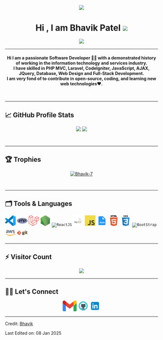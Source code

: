 <div id="header" align="center">
  <img src="https://media.giphy.com/media/M9gbBd9nbDrOTu1Mqx/giphy.gif" width="100"/>
</div>
<h1 align="center">Hi , I am Bhavik Patel <img src="https://media.giphy.com/media/hvRJCLFzcasrR4ia7z/giphy.gif" width="35"></h1>
<p align="center">
  <a href="https://github.com/Bhavik-7">
  <img src="https://readme-typing-svg.herokuapp.com?lines=Software+Developer;PHP%20|%20Laravel%20|%20JavaScript;Always%20learning%20new%20things&center=true&width=500&height=40"></a>
</p>

<hr/>
<h4 align="center">
Hi I am a passionate Software Developer 👩‍💻 with a demonstrated history of working in the information technology and services industry.<br/>
I have skilled in PHP MVC, Laravel, CodeIgniter, JavaScript, AJAX, JQuery, Database, Web Design and Full-Stack Development.<br>
I am very fond of to contribute in open-source, coding, and learning new web technologies❤️.
</h4>
<br>
<hr/>

## 📈 GitHub Profile Stats

<p align="center">
    <a href="https://github.com/Bhavik-7" style="text-decoration:none;">
        <img height="180em" width="auto" src="https://streak-stats.demolab.com?user=Bhavik-7&theme=algolia&hide_border=true&border_radius=2"/>
        <img height="180em" width="auto" src="https://github-readme-stats.vercel.app/api?username=Bhavik-7&show_icons=true&count_private=true&hide_border=true&theme=algolia&include_all_commits=true&count_private=true"/>
        <!-- <img height="180em" width="auto" src="https://github-readme-stats.vercel.app/api/top-langs/?username=Bhavik-7&hide_border=true&layout=compact&theme=algolia"/> -->
    </a>
</p>

<br/>
<hr/>

## 🏆 Trophies

<p align="center"> 
	<a href="https://github.com/Bhavik-7">
	<img src="https://github-profile-trophy.vercel.app/?username=Bhavik-7&row=1&column=3&theme=algolia" alt="Bhavik-7" />
	</a>
</p>

<!-- algolia -->
<br>

<hr/>

## 🗂 Tools & Languages
<code><img alt="Visual Studio Code" height="35rem" src="https://raw.githubusercontent.com/github/explore/80688e429a7d4ef2fca1e82350fe8e3517d3494d/topics/visual-studio-code/visual-studio-code.png"  title='VS Code' alt="VS Code"/></code>
<code><img height="35rem" src="https://raw.githubusercontent.com/github/explore/80688e429a7d4ef2fca1e82350fe8e3517d3494d/topics/php/php.png" title='PHP' alt="PHP"></code>
<code><img height="35rem" src="https://raw.githubusercontent.com/Bhavik-7/Bhavik-7/refs/heads/development/icons/Laravel.svg" title='Laravel' alt="Laravel"></code>
<code><img height="35rem" src="https://raw.githubusercontent.com/github/explore/80688e429a7d4ef2fca1e82350fe8e3517d3494d/topics/nodejs/nodejs.png" title='NodeJS' alt="NodeJS" /></code>
<code><img height="35rem" src="https://cdn4.iconfinder.com/data/icons/logos-3/600/React.js_logo-512.png" title='ReactJS' alt="ReactJS" /></code>
<code><img height="35rem" src="https://raw.githubusercontent.com/github/explore/80688e429a7d4ef2fca1e82350fe8e3517d3494d/topics/mysql/mysql.png" title='MySQL' alt="MySQL"></code>
<code><img height="35rem" src="https://raw.githubusercontent.com/github/explore/80688e429a7d4ef2fca1e82350fe8e3517d3494d/topics/javascript/javascript.png" title='JavaScript' alt="JavaScript"></code>
<code><img height="35rem" src="https://raw.githubusercontent.com/Bhavik-7/Bhavik-7/refs/heads/development/icons/json.svg" title='JSON' alt="JSON"></code>
<code><img alt="HTML5" height="35rem" src="https://raw.githubusercontent.com/github/explore/80688e429a7d4ef2fca1e82350fe8e3517d3494d/topics/html/html.png"  title='HTML' alt="HTML"/></code>
<code><img alt="CSS3" height="35rem" src="https://raw.githubusercontent.com/github/explore/80688e429a7d4ef2fca1e82350fe8e3517d3494d/topics/css/css.png" title='CSS' alt="CSS" /></code>
<code><img height="35rem" src="https://img.icons8.com/color/2x/bootstrap.png" title='BootStrap' alt="BootStrap" /></code>
<code><img height="35rem" src="https://raw.githubusercontent.com/github/explore/80688e429a7d4ef2fca1e82350fe8e3517d3494d/topics/aws/aws.png" title='AWS' alt="AWS"></code>
<code><img height="35rem" src="https://raw.githubusercontent.com/github/explore/80688e429a7d4ef2fca1e82350fe8e3517d3494d/topics/git/git.png" title='Git' alt="Git"></code>
<br/>

<hr/>

## ⚡ Visitor Count

<p align="center"><img src="https://profile-counter.glitch.me/Bhavik-7/count.svg"/></p>

<hr/>

## 🙋‍♀️ Let's Connect

<p align="center">
	<a href="mailto:bhavikpatel224@gmail.com"><img height="35px" src="https://raw.githubusercontent.com/Bhavik-7/Bhavik-7/refs/heads/development/icons/Gmail.svg" title='Gmail' alt="Gmail"/></a>
	<a href="https://github.com/Bhavik-7"><img height="35px" src="https://raw.githubusercontent.com/Bhavik-7/Bhavik-7/refs/heads/development/icons/github.png" title='GitHub' alt="GitHub"/></a>
	<a href="https://www.linkedin.com/in/bhavik-patel-1a39b3142"><img height="35px" src="https://raw.githubusercontent.com/Bhavik-7/Bhavik-7/refs/heads/development/icons/linkedin.png" title='LinkedIn' alt="LinkedIn"/></a>
</hr>

---

Credit: [Bhavik](https://github.com/Bhavik-7)

Last Edited on: 08 Jan 2025
